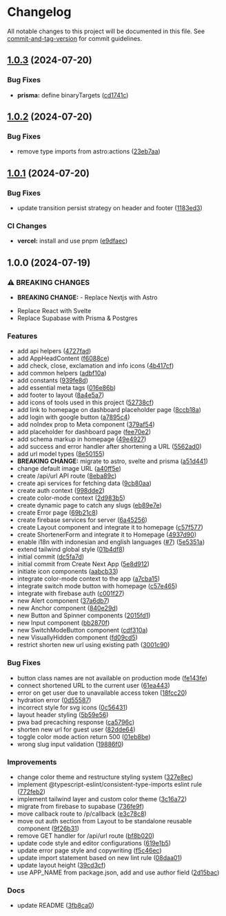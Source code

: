 # Changelog

All notable changes to this project will be documented in this file. See [commit-and-tag-version](https://github.com/absolute-version/commit-and-tag-version) for commit guidelines.

## [1.0.3](https://github.com/RofiSyahrul/rofi.link/compare/v1.0.2...v1.0.3) (2024-07-20)


### Bug Fixes

* **prisma:** define binaryTargets ([cd1741c](https://github.com/RofiSyahrul/rofi.link/commit/cd1741cc5535c4cf4c66dde1a240190db7340349))

## [1.0.2](https://github.com/RofiSyahrul/rofi.link/compare/v1.0.1...v1.0.2) (2024-07-20)


### Bug Fixes

* remove type imports from astro:actions ([23eb7aa](https://github.com/RofiSyahrul/rofi.link/commit/23eb7aa45fb2a2ca3c3a4033e741745eda0492f8))

## [1.0.1](https://github.com/RofiSyahrul/rofi.link/compare/v1.0.0...v1.0.1) (2024-07-20)


### Bug Fixes

* update transition persist strategy on header and footer ([1183ed3](https://github.com/RofiSyahrul/rofi.link/commit/1183ed35b71b89530ee65a7d5862280c58965ebf))


### CI Changes

* **vercel:** install and use pnpm ([e9dfaec](https://github.com/RofiSyahrul/rofi.link/commit/e9dfaec592b718311f1bc313e0de40fe81a868fb))

## 1.0.0 (2024-07-19)


### ⚠ BREAKING CHANGES

* **BREAKING CHANGE:** - Replace Nextjs with Astro
- Replace React with Svelte
- Replace Supabase with Prisma & Postgres

### Features

* add api helpers ([4727fad](https://github.com/RofiSyahrul/rofi.link/commit/4727fad63f23edcb5881d65d7c518696d578c6da))
* add AppHeadContent ([f6088ce](https://github.com/RofiSyahrul/rofi.link/commit/f6088ce5dea7dffaeede6052d3b1b801938ca6f2))
* add check, close, exclamation and info icons ([4b417cf](https://github.com/RofiSyahrul/rofi.link/commit/4b417cf36892051a97d350ac0d0b47d360920333))
* add common helpers ([adbf10a](https://github.com/RofiSyahrul/rofi.link/commit/adbf10aa078778e7fb89c764eeb1e69db8bf5a4c))
* add constants ([939fe8d](https://github.com/RofiSyahrul/rofi.link/commit/939fe8d6e9c0543496261ea91d245f333fbea66d))
* add essential meta tags ([016e86b](https://github.com/RofiSyahrul/rofi.link/commit/016e86bbde918cd2dac8afb5efa6bf436218d133))
* add footer to layout ([8a4e5a7](https://github.com/RofiSyahrul/rofi.link/commit/8a4e5a7dcc151265c3a4d1b81f5de337cd702728))
* add icons of tools used in this project ([52738cf](https://github.com/RofiSyahrul/rofi.link/commit/52738cfa389739af148c4bf5a1b0a1c9a4b8df45))
* add link to homepage on dashboard placeholder page ([8ccb18a](https://github.com/RofiSyahrul/rofi.link/commit/8ccb18a0e6a75a149fdc4ac05427aad38caa55b5))
* add login with google button ([a7895c4](https://github.com/RofiSyahrul/rofi.link/commit/a7895c407329b1e0f9d41885a2d225f888778295))
* add noIndex prop to Meta component ([379af54](https://github.com/RofiSyahrul/rofi.link/commit/379af54a77997fb9e4454b221d1afbb84f5879a1))
* add placeholder for dashboard page ([fee70e2](https://github.com/RofiSyahrul/rofi.link/commit/fee70e204a2f64a86f65b2557bca803782bc8c9c))
* add schema markup in homepage ([49e4927](https://github.com/RofiSyahrul/rofi.link/commit/49e492793001407ceecaf64f68b29141a3e64025))
* add success and error handler after shortening a URL ([5562ad0](https://github.com/RofiSyahrul/rofi.link/commit/5562ad0a28beacae7df4d40d6e52640f5a751fe7))
* add url model types ([8e50155](https://github.com/RofiSyahrul/rofi.link/commit/8e5015516603eff3bc57f1824f506901b27584a0))
* **BREAKING CHANGE:** migrate to astro, svelte and prisma ([a51d441](https://github.com/RofiSyahrul/rofi.link/commit/a51d441806a74dd4428e7661a1b2003aa0fb453a))
* change default image URL ([a40ff5e](https://github.com/RofiSyahrul/rofi.link/commit/a40ff5e3113959a170a0f676fb513f85fd95bf69))
* create /api/url API route ([8eba89c](https://github.com/RofiSyahrul/rofi.link/commit/8eba89c884ca0223e52aa37e808f9c55f2a198e3))
* create api services for fetching data ([9cb80aa](https://github.com/RofiSyahrul/rofi.link/commit/9cb80aac44e09ea76aef31630ac6570f7b5f2e7e))
* create auth context ([998dde2](https://github.com/RofiSyahrul/rofi.link/commit/998dde26b2abbe9d42b4ad89f380079c92afba10))
* create color-mode context ([2d983b5](https://github.com/RofiSyahrul/rofi.link/commit/2d983b58e659e60ca7a48454b609217a059a63ab))
* create dynamic page to catch any slugs ([eb89e7e](https://github.com/RofiSyahrul/rofi.link/commit/eb89e7eb887896b038f1dde74168ba321e8e86b1))
* create Error page ([69b21c8](https://github.com/RofiSyahrul/rofi.link/commit/69b21c81501657fd1acf54926c9df34555893ab0))
* create firebase services for server ([6a45256](https://github.com/RofiSyahrul/rofi.link/commit/6a452567d2f03afe7d17f9f0f215fa7087854afd))
* create Layout component and integrate it to homepage ([c57f577](https://github.com/RofiSyahrul/rofi.link/commit/c57f577b5cd9774ec7f2fcc6139984eae34e25bc))
* create ShortenerForm and integrate it to Homepage ([4937d90](https://github.com/RofiSyahrul/rofi.link/commit/4937d9069a77314e8f3ab901950354576b7f7dac))
* enable i18n with indonesian and english languages ([#7](https://github.com/RofiSyahrul/rofi.link/issues/7)) ([5e5351a](https://github.com/RofiSyahrul/rofi.link/commit/5e5351ad5ba115c1a0aeb1cf3c009c59a87b0bb1))
* extend tailwind global style ([01b4df8](https://github.com/RofiSyahrul/rofi.link/commit/01b4df8dbcd621eb90dae3f80387ede6aa9c3b63))
* initial commit ([dc5fa7d](https://github.com/RofiSyahrul/rofi.link/commit/dc5fa7dbeaf2a45043f64ca707d871711e258350))
* initial commit from Create Next App ([5e8d912](https://github.com/RofiSyahrul/rofi.link/commit/5e8d9124148f272433ac339fb56c68a843c46dba))
* initiate icon components ([aabcb33](https://github.com/RofiSyahrul/rofi.link/commit/aabcb332e8fa2802ca17d6be37aa2672f0fe42a9))
* integrate color-mode context to the app ([a7cba15](https://github.com/RofiSyahrul/rofi.link/commit/a7cba15b95dcd34e5e7d843cdff21b328857ecd5))
* integrate switch mode button with homepage ([c57e465](https://github.com/RofiSyahrul/rofi.link/commit/c57e465228a844712f05d865f62201c3190c8cbe))
* integrate with firebase auth ([c001f27](https://github.com/RofiSyahrul/rofi.link/commit/c001f2705b9149db5d6557d764af692b7c8283d9))
* new Alert component ([37a6db7](https://github.com/RofiSyahrul/rofi.link/commit/37a6db784ee76c3d76d22607675b4d41b776e5ff))
* new Anchor component ([840e29d](https://github.com/RofiSyahrul/rofi.link/commit/840e29dd3ec3691960e4018365ab33f956b9936f))
* new Button and Spinner components ([2015fd1](https://github.com/RofiSyahrul/rofi.link/commit/2015fd1d32286271519cae2d6be192a3b46b7688))
* new Input component ([bb2870f](https://github.com/RofiSyahrul/rofi.link/commit/bb2870fa10caaf5b082203eba58a446c76c9ae40))
* new SwitchModeButton component ([cdf310a](https://github.com/RofiSyahrul/rofi.link/commit/cdf310a5c2545a5eceece0803dd129457f6c2cc9))
* new VisuallyHidden component ([fd09cd5](https://github.com/RofiSyahrul/rofi.link/commit/fd09cd5b4ee04365425509984798df56821e218b))
* restrict shorten new url using existing path ([3001c90](https://github.com/RofiSyahrul/rofi.link/commit/3001c90010d97763705becb5d8f43fd9c2344fe7))


### Bug Fixes

* button class names are not available on production mode ([fe143fe](https://github.com/RofiSyahrul/rofi.link/commit/fe143fe5b1d86469e6bafcbfc0fea616d190622e))
* connect shortened URL to the current user ([61ea443](https://github.com/RofiSyahrul/rofi.link/commit/61ea44367d70e85af3be99d36bb3415aee99b580))
* error on get user due to unavailable access token ([18fcc20](https://github.com/RofiSyahrul/rofi.link/commit/18fcc20899f4ad97106ceb51bf9d06198e369893))
* hydration error ([0d55587](https://github.com/RofiSyahrul/rofi.link/commit/0d55587acaab87a462431cf3c1bf62504f582d74))
* incorrect style for svg icons ([0c56431](https://github.com/RofiSyahrul/rofi.link/commit/0c564313d3adb174fc13e892cc030d7fae42df16))
* layout header styling ([5b59e56](https://github.com/RofiSyahrul/rofi.link/commit/5b59e562a475accc3ff41d7ee30c26a6de40a456))
* pwa bad precaching response ([ca5796c](https://github.com/RofiSyahrul/rofi.link/commit/ca5796c8e938527b6bab4eb8d38d5eb6a8c9890c))
* shorten new url for guest user ([82dde64](https://github.com/RofiSyahrul/rofi.link/commit/82dde64fef36ec2e64838e959f05328b55ae9664))
* toggle color mode action return 500 ([01eb8be](https://github.com/RofiSyahrul/rofi.link/commit/01eb8beb529002d0a171166fdea9200accd53f19))
* wrong slug input validation ([19886f0](https://github.com/RofiSyahrul/rofi.link/commit/19886f03da9023953e48d7a2613e8d978d719d79))


### Improvements

* change color theme and restructure styling system ([327e8ec](https://github.com/RofiSyahrul/rofi.link/commit/327e8ecf156e1031da86e7e9905c6bb150d4bf02))
* implement @typescript-eslint/consistent-type-imports eslint rule ([772feb2](https://github.com/RofiSyahrul/rofi.link/commit/772feb24e57b785eda8195618e27be8faf405ff2))
* implement tailwind layer and custom color theme ([3c16a72](https://github.com/RofiSyahrul/rofi.link/commit/3c16a724d0e858c82bb705097c4679d8de608dbf))
* migrate from firebase to supabase ([736fe9f](https://github.com/RofiSyahrul/rofi.link/commit/736fe9f546f97eb74fd4aa8269a94e39f7793d02))
* move callback route to /p/callback ([e3c78c8](https://github.com/RofiSyahrul/rofi.link/commit/e3c78c8464052f0bc6902e46255e949755c81cea))
* move out auth section from Layout to be standalone reusable component ([9f26b31](https://github.com/RofiSyahrul/rofi.link/commit/9f26b31efe2e104bcccfa911e11ec5537304b459))
* remove GET handler for /api/url route ([bf8b020](https://github.com/RofiSyahrul/rofi.link/commit/bf8b0203027c2c28ac0c8100163f5ad391ef0cc4))
* update code style and editor configurations ([619e1b5](https://github.com/RofiSyahrul/rofi.link/commit/619e1b56637d101a11a376d31191b45054b58e21))
* update error page style and copywriting ([f5c46ec](https://github.com/RofiSyahrul/rofi.link/commit/f5c46ecdac20e93ee386d6f5d8851554857b10be))
* update import statement based on new lint rule ([08daa01](https://github.com/RofiSyahrul/rofi.link/commit/08daa01aaa5c4de55b38c4d4df8c5b0e2f5ac9eb))
* update layout height ([39cd3cf](https://github.com/RofiSyahrul/rofi.link/commit/39cd3cf1d908d4a8475bb428c7c751caffa2f4a3))
* use APP_NAME from package.json, add and use author field ([2d15bac](https://github.com/RofiSyahrul/rofi.link/commit/2d15bac288e7b3bdc901b6bae7c0ffc25bfd69ce))


### Docs

* update README ([3fb8ca0](https://github.com/RofiSyahrul/rofi.link/commit/3fb8ca062f66018e55a94023c36e6ec8856e8012))
